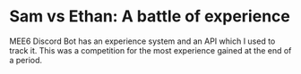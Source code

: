 # Sam vs Ethan: A battle of experience

MEE6 Discord Bot has an experience system and an API which I used to track it.
This was a competition for the most experience gained at the end of a period.
